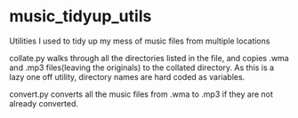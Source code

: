 # music_tidyup_utils
Utilities I used to tidy up my mess of music files from multiple locations


collate.py walks through all the directories listed in the file, and copies .wma and .mp3 files(leaving the originals) to the collated directory.
As this is a lazy one off utility, directory names are hard coded as variables.

convert.py converts all the music files from .wma to .mp3 if they are not already converted.
